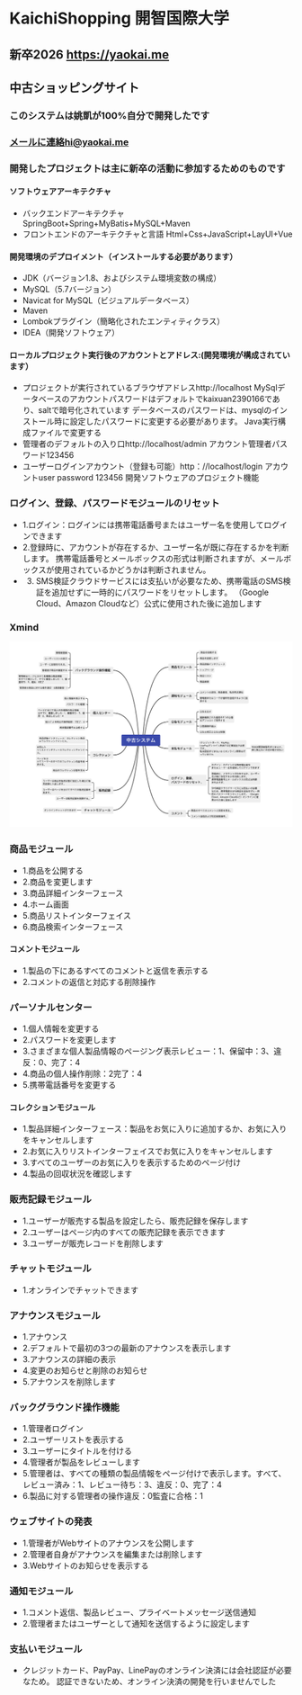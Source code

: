 # KaichiShopping 開智国際大学 
## 新卒2026  https://yaokai.me

## 中古ショッピングサイト

### このシステムは姚凱が100%自分で開発したです
### メールに連絡hi@yaokai.me
### 開発したプロジェクトは主に新卒の活動に参加するためのものです





#### ソフトウェアアーキテクチャ
- バックエンドアーキテクチャ  SpringBoot+Spring+MyBatis+MySQL+Maven
- フロントエンドのアーキテクチャと言語  Html+Css+JavaScript+LayUI+Vue


#### 開発環境のデプロイメント（インストールする必要があります）
- JDK（バージョン1.8、およびシステム環境変数の構成）
- MySQL（5.7バージョン）
- Navicat for MySQL（ビジュアルデータベース）
- Maven
- Lombokプラグイン（簡略化されたエンティティクラス）
- IDEA（開発ソフトウェア）

#### ローカルプロジェクト実行後のアカウントとアドレス:(開発環境が構成されています）
- プロジェクトが実行されているブラウザアドレスhttp://localhost
  MySqlデータベースのアカウントパスワードはデフォルトでkaixuan2390166であり、saltで暗号化されています
  データベースのパスワードは、mysqlのインストール時に設定したパスワードに変更する必要があります。 Java実行構成ファイルで変更する
- 管理者のデフォルトの入り口http://localhost/admin アカウント管理者パスワード123456
- ユーザーログインアカウント（登録も可能）http：//localhost/login アカウントuser  password 123456
  開発ソフトウェアのプロジェクト機能

### ログイン、登録、パスワードモジュールのリセット
- 1.ログイン：ログインには携帯電話番号またはユーザー名を使用してログインできます
- 2.登録時に、アカウントが存在するか、ユーザー名が既に存在するかを判断します。
携帯電話番号とメールボックスの形式は判断されますが、メールボックスが使用されているかどうかは判断されません。
- 3. SMS検証クラウドサービスには支払いが必要なため、携帯電話のSMS検証を追加せずに一時的にパスワードをリセットします。 （Google Cloud、Amazon Cloudなど）公式に使用された後に追加します

### Xmind
![](src/main/resources/resources/中古システム.png)
### 商品モジュール
- 1.商品を公開する
- 2.商品を変更します
- 3.商品詳細インターフェース
- 4.ホーム画面
- 5.商品リストインターフェイス
- 6.商品検索インターフェース

#### コメントモジュール
- 1.製品の下にあるすべてのコメントと返信を表示する
- 2.コメントの返信と対応する削除操作

### パーソナルセンター
- 1.個人情報を変更する
- 2.パスワードを変更します
- 3.さまざまな個人製品情報のページング表示レビュー：1、保留中：3、違反：0、完了：4
- 4.商品の個人操作削除：2完了：4
- 5.携帯電話番号を変更する

#### コレクションモジュール
- 1.製品詳細インターフェース：製品をお気に入りに追加するか、お気に入りをキャンセルします
- 2.お気に入りリストインターフェイスでお気に入りをキャンセルします
- 3.すべてのユーザーのお気に入りを表示するためのページ付け
- 4.製品の回収状況を確認します

### 販売記録モジュール
- 1.ユーザーが販売する製品を設定したら、販売記録を保存します
- 2.ユーザーはページ内のすべての販売記録を表示できます
- 3.ユーザーが販売レコードを削除します

### チャットモジュール
- 1.オンラインでチャットできます

### アナウンスモジュール
- 1.アナウンス
- 2.デフォルトで最初の3つの最新のアナウンスを表示します
- 3.アナウンスの詳細の表示
- 4.変更のお知らせと削除のお知らせ
- 5.アナウンスを削除します

### バックグラウンド操作機能
- 1.管理者ログイン
- 2.ユーザーリストを表示する
- 3.ユーザーにタイトルを付ける
- 4.管理者が製品をレビューします
- 5.管理者は、すべての種類の製品情報をページ付けで表示します。すべて、レビュー済み：1、レビュー待ち：3、違反：0、完了：4
- 6.製品に対する管理者の操作違反：0監査に合格：1

### ウェブサイトの発表
- 1.管理者がWebサイトのアナウンスを公開します
- 2.管理者自身がアナウンスを編集または削除します
- 3.Webサイトのお知らせを表示する

### 通知モジュール
- 1.コメント返信、製品レビュー、プライベートメッセージ送信通知
- 2.管理者またはユーザーとして通知を送信するように設定します

### 支払いモジュール
- クレジットカード、PayPay、LinePayのオンライン決済には会社認証が必要なため。
認証できないため、オンライン決済の開発を行いませんでした
